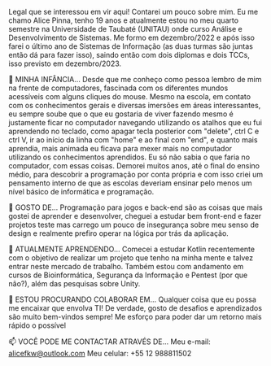 Legal que se interessou em vir aqui! Contarei um pouco sobre mim.
   Eu me chamo Alice Pinna, tenho 19 anos e atualmente estou no meu quarto semestre na Universidade de Taubaté (UNITAU) onde curso Análise e Desenvolvimento de Sistemas.
   Me formo em dezembro/2022 e após isso farei o último ano de Sistemas de Informação (as duas turmas são juntas então dá para fazer isso), saindo então com dois diplomas
   e dois TCCs, isso previsto em dezembro/2023.

👋 MINHA INFÂNCIA...
       Desde que me conheço como pessoa lembro de mim na frente de computadores, fascinada com os diferentes mundos acessíveis com alguns cliques do mouse. Mesmo na escola,
    em contato com os conhecimentos gerais e diversas imersões em áreas interessantes, eu sempre soube que o que eu gostaria de viver fazendo mesmo é justamente ficar no
    computador navegando utilizando os atalhos que eu fui aprendendo no teclado, como apagar tecla posterior com "delete", ctrl C e ctrl V, ir ao início da linha com "home"
    e ao final com "end", e quanto mais aprendia, mais animada eu ficava para mexer mais no computador utilizando os conhecimentos aprendidos. Eu só não sabia o que faria
    no computador, com essas coisas. Demorei muitos anos, até o final do ensino médio, para descobrir a programação por conta própria e com isso criei um pensamento interno
    de que as escolas deveriam ensinar pelo menos um nível básico de informática e programação.
    
👀 GOSTO DE...
       Programação para jogos e back-end são as coisas que mais gostei de aprender e desenvolver, cheguei a estudar bem front-end e fazer projetos teste mas carrego um pouco de
       insegurança sobre meu senso de design e realmente prefiro operar na lógica por trás da aplicação.

🌱 ATUALMENTE APRENDENDO...
       Comecei a estudar Kotlin recentemente com o objetivo de realizar um projeto que tenho na minha mente e talvez entrar neste mercado de trabalho. Também estou com andamento
       em cursos de Bioinformática, Segurança da Informação e Pentest (por que não?), além das pesquisas sobre Unity.
       
💞️ ESTOU PROCURANDO COLABORAR EM...
       Qualquer coisa que eu possa me encaixar que envolva TI! De verdade, gosto de desafios e aprendizados são muito bem-vindos sempre! Me esforço para poder dar um retorno mais
       rápido o possível
       
📫 VOCÊ PODE ME CONTACTAR ATRAVÉS DE...
       Meu e-mail: alicefkw@outlook.com
       Meu celular: +55 12 988811502
